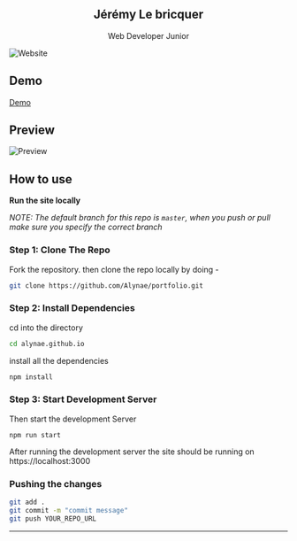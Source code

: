 <p align="center">
    <h2 align="center">Jérémy Le bricquer</h2>
</p> 
<p align="center">Web Developer Junior</p>

![Website](https://img.shields.io/website?down_message=offline&label=site&up_message=online&url=https://alynae.github.io/portfolio/)

## Demo

[Demo](https://alynae.github.io/portfolio/)

## Preview

![Preview](https://i.ibb.co/jGhZ4nB/Portfolio.jpg)

## How to use

**Run the site locally**

_NOTE: The default branch for this repo is `master`, when you push or pull make sure you specify the correct branch_

### Step 1: Clone The Repo

Fork the repository. then clone the repo locally by doing -

```bash
git clone https://github.com/Alynae/portfolio.git
```

### Step 2: Install Dependencies

cd into the directory

```bash
cd alynae.github.io
```

install all the dependencies

```bash
npm install
```

### Step 3: Start Development Server

Then start the development Server

```
npm run start
```

After running the development server the site should be running on https://localhost:3000

### Pushing the changes

```bash
git add .
git commit -m "commit message"
git push YOUR_REPO_URL
```

---
